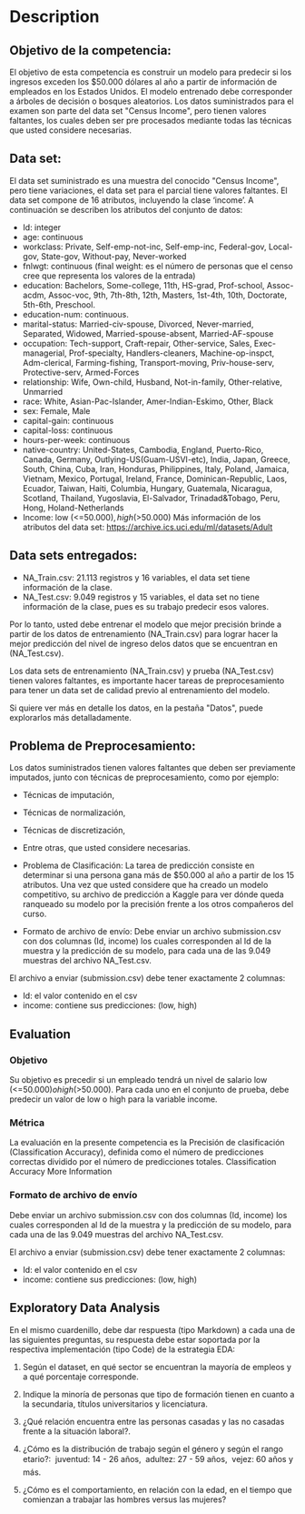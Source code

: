 # Description

## Objetivo de la competencia:

El objetivo de esta competencia es construir un modelo para predecir si los ingresos exceden los $50.000 dólares al año a partir de información de empleados en los Estados Unidos. El modelo entrenado debe corresponder a árboles de decisión o bosques aleatorios. Los datos suministrados para el examen son parte del data set "Census Income", pero tienen valores faltantes, los cuales deben ser pre procesados mediante todas las técnicas que usted considere necesarias.

## Data set:

El data set suministrado es una muestra del conocido "Census Income", pero tiene variaciones, el data set para el parcial tiene valores faltantes. El data set compone de 16 atributos, incluyendo la clase ‘income’. A continuación se describen los atributos del conjunto de datos:

- Id: integer
- age: continuous
- workclass: Private, Self-emp-not-inc, Self-emp-inc, Federal-gov, Local-gov, State-gov, Without-pay, Never-worked
- fnlwgt: continuous (final weight: es el número de personas que el censo cree que representa los valores de la entrada)
- education: Bachelors, Some-college, 11th, HS-grad, Prof-school, Assoc-acdm, Assoc-voc, 9th, 7th-8th, 12th, Masters, 1st-4th, 10th, Doctorate, 5th-6th, Preschool.
- education-num: continuous.
- marital-status: Married-civ-spouse, Divorced, Never-married, Separated, Widowed, Married-spouse-absent, Married-AF-spouse
- occupation: Tech-support, Craft-repair, Other-service, Sales, Exec-managerial, Prof-specialty, Handlers-cleaners, Machine-op-inspct, Adm-clerical, Farming-fishing, Transport-moving, Priv-house-serv, Protective-serv, Armed-Forces
- relationship: Wife, Own-child, Husband, Not-in-family, Other-relative, Unmarried
- race: White, Asian-Pac-Islander, Amer-Indian-Eskimo, Other, Black
- sex: Female, Male
- capital-gain: continuous
- capital-loss: continuous
- hours-per-week: continuous
- native-country: United-States, Cambodia, England, Puerto-Rico, Canada, Germany, Outlying-US(Guam-USVI-etc), India, Japan, Greece, South, China, Cuba, Iran, Honduras, Philippines, Italy, Poland, Jamaica, Vietnam, Mexico, Portugal, Ireland, France, Dominican-Republic, Laos, Ecuador, Taiwan, Haiti, Columbia, Hungary, Guatemala, Nicaragua, Scotland, Thailand, Yugoslavia, El-Salvador, Trinadad&Tobago, Peru, Hong, Holand-Netherlands
- Income: low (<=$50.000), high (>$50.000)
Más información de los atributos del data set: https://archive.ics.uci.edu/ml/datasets/Adult

## Data sets entregados:

- NA_Train.csv: 21.113 registros y 16 variables, el data set tiene información de la clase.
- NA_Test.csv: 9.049 registros y 15 variables, el data set no tiene información de la clase, pues es su trabajo predecir esos valores.

Por lo tanto, usted debe entrenar el modelo que mejor precisión brinde a partir de los datos de entrenamiento (NA_Train.csv) para lograr hacer la mejor predicción del nivel de ingreso delos datos que se encuentran en (NA_Test.csv).

Los data sets de entrenamiento (NA_Train.csv) y prueba (NA_Test.csv) tienen valores faltantes, es importante hacer tareas de preprocesamiento para tener un data set de calidad previo al entrenamiento del modelo.

Si quiere ver más en detalle los datos, en la pestaña "Datos", puede explorarlos más detalladamente.

## Problema de Preprocesamiento:

Los datos suministrados tienen valores faltantes que deben ser previamente imputados, junto con técnicas de preprocesamiento, como por ejemplo:

- Técnicas de imputación,
- Técnicas de normalización,
- Técnicas de discretización,
- Entre otras, que usted considere necesarias.

- Problema de Clasificación:
La tarea de predicción consiste en determinar si una persona gana más de $50.000 al año a partir de los 15 atributos. Una vez que usted considere que ha creado un modelo competitivo, su archivo de predicción a Kaggle para ver dónde queda ranqueado su modelo por la precisión frente a los otros compañeros del curso.

- Formato de archivo de envío:
Debe enviar un archivo submission.csv con dos columnas (Id, income) los cuales corresponden al Id de la muestra y la predicción de su modelo, para cada una de las 9.049 muestras del archivo NA_Test.csv.

El archivo a enviar (submission.csv) debe tener exactamente 2 columnas:

- Id: el valor contenido en el csv
- income: contiene sus predicciones: (low, high)

## Evaluation

### Objetivo

Su objetivo es precedir si un empleado tendrá un nivel de salario low (<=$50.000) o high (>$50.000). Para cada uno en el conjunto de prueba, debe predecir un valor de low o high para la variable income.

### Métrica

La evaluación en la presente competencia es la Precisión de clasificación (Classification Accuracy), definida como el número de predicciones correctas dividido por el número de predicciones totales.
Classification Accuracy More Information

### Formato de archivo de envío

Debe enviar un archivo submission.csv con dos columnas (Id, income) los cuales corresponden al Id de la muestra y la predicción de su modelo, para cada una de las 9.049 muestras del archivo NA_Test.csv.

El archivo a enviar (submission.csv) debe tener exactamente 2 columnas:

- Id: el valor contenido en el csv
- income: contiene sus predicciones: (low, high)

## Exploratory Data Analysis

En el mismo cuardenillo, debe dar respuesta (tipo Markdown) a cada una de las siguientes preguntas, su respuesta debe estar soportada por la respectiva implementación (tipo Code) de la estrategia EDA:

1. Según el dataset, en qué sector se encuentran la mayoría de empleos y a qué porcentaje corresponde.

2. Indique la minoría de personas que tipo de formación tienen en cuanto a la secundaria, títulos
universitarios y licenciatura.

3. ¿Qué relación encuentra entre las personas casadas y las no casadas frente a la situación laboral?.

4. ¿Cómo es la distribución de trabajo según el género y según el rango etario?:
 juventud: 14 - 26 años,  adultez: 27 - 59 años,  vejez: 60 años y más.

5. ¿Cómo es el comportamiento, en relación con la edad, en el tiempo que comienzan a trabajar las
hombres versus las mujeres?
